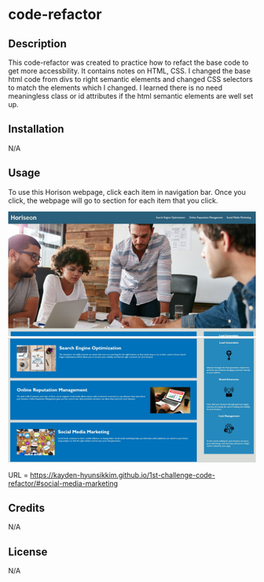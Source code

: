 # code-refactor

## Description

This code-refactor was created to practice how to refact the base code to get more accessbility. It contains notes on HTML, CSS.
I changed the base html code from divs to right semantic elements and changed CSS selectors to match the elements which I changed.
I learned there is no need meaningless class or id attributes if the html semantic elements are well set up.


## Installation

N/A

## Usage

To use this Horison webpage, click each item in navigation bar. Once you click, the webpage will go to section for each item that you click.

![alt text](assets/images/screenshot-1.jpg)
![alt text](assets/images/screenshot-2.jpg)

URL = https://kayden-hyunsikkim.github.io/1st-challenge-code-refactor/#social-media-marketing

## Credits

N/A

## License

N/A

